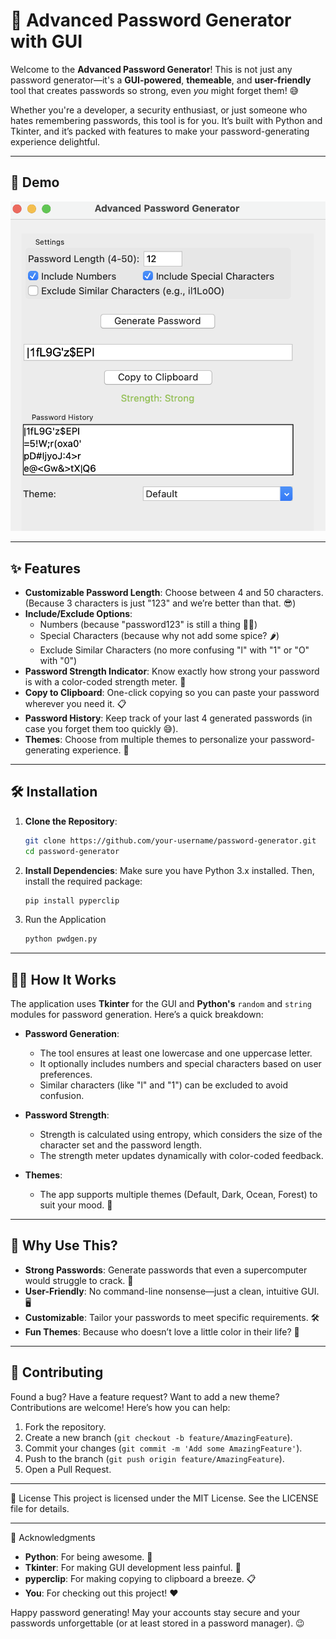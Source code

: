 # 🔐 Advanced Password Generator with GUI

Welcome to the **Advanced Password Generator**! This is not just any password generator—it's a **GUI-powered**, **themeable**, and **user-friendly** tool that creates passwords so strong, even *you* might forget them! 😅

Whether you're a developer, a security enthusiast, or just someone who hates remembering passwords, this tool is for you. It’s built with Python and Tkinter, and it’s packed with features to make your password-generating experience delightful.

---

## 🎥 Demo

![Password Generator Demo](demo.png)  

---

## ✨ Features

- **Customizable Password Length**: Choose between 4 and 50 characters. (Because 3 characters is just "123" and we’re better than that. 😎)
- **Include/Exclude Options**:
  - Numbers (because "password123" is still a thing 🤦‍♂️)
  - Special Characters (because why not add some spice? 🌶️)
  - Exclude Similar Characters (no more confusing "l" with "1" or "O" with "0")
- **Password Strength Indicator**: Know exactly how strong your password is with a color-coded strength meter. 💪
- **Copy to Clipboard**: One-click copying so you can paste your password wherever you need it. 📋
- **Password History**: Keep track of your last 4 generated passwords (in case you forget them too quickly 😅).
- **Themes**: Choose from multiple themes to personalize your password-generating experience. 🌈

---

## 🛠️ Installation

1. **Clone the Repository**:
   ```bash
   git clone https://github.com/your-username/password-generator.git
   cd password-generator
   ```
2. **Install Dependencies**:
    Make sure you have Python 3.x installed. Then, install the required package:
    ```bash
    pip install pyperclip
    ```
3. Run the Application
    ```bash
    python pwdgen.py
    ```

---

## 🧑‍💻 How It Works
The application uses **Tkinter** for the GUI and **Python's** `random` and `string` modules for password generation. Here’s a quick breakdown:

* **Password Generation**:
  * The tool ensures at least one lowercase and one uppercase letter.
  * It optionally includes numbers and special characters based on user preferences.
  * Similar characters (like "l" and "1") can be excluded to avoid confusion.

* **Password Strength**:
  * Strength is calculated using entropy, which considers the size of the character set and the password length.
  * The strength meter updates dynamically with color-coded feedback.

* **Themes**:
  * The app supports multiple themes (Default, Dark, Ocean, Forest) to suit your mood. 🌟

---

## 🚀 Why Use This?
* **Strong Passwords**: Generate passwords that even a supercomputer would struggle to crack. 🤖
* **User-Friendly**: No command-line nonsense—just a clean, intuitive GUI. 🖥️
* **Customizable**: Tailor your passwords to meet specific requirements. 🛠️
* **Fun Themes**: Because who doesn’t love a little color in their life? 🌈 

---

## 🤝 Contributing
Found a bug? Have a feature request? Want to add a new theme? Contributions are welcome! Here’s how you can help:

1. Fork the repository.
2. Create a new branch (```git checkout -b feature/AmazingFeature```).
3. Commit your changes (`git commit -m 'Add some AmazingFeature'`).
4. Push to the branch (```git push origin feature/AmazingFeature```).
5. Open a Pull Request.

---

📜 License
This project is licensed under the MIT License. See the LICENSE file for details.

---

🙏 Acknowledgments
* **Python**: For being awesome. 🐍
* **Tkinter**: For making GUI development less painful. 🎨
* **pyperclip**: For making copying to clipboard a breeze. 📋
* **You**: For checking out this project! ❤️

Happy password generating! May your accounts stay secure and your passwords unforgettable (or at least stored in a password manager). 😉